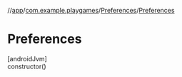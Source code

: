 //[app](../../../index.md)/[com.example.playgames](../index.md)/[Preferences](index.md)/[Preferences](-preferences.md)

# Preferences

[androidJvm]\
constructor()
